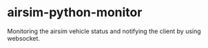 # airsim-python-monitor
Monitoring the airsim vehicle status and notifying the client by using websocket.
